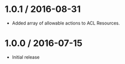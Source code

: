 1.0.1 / 2016-08-31
===================
* Added array of allowable actions to ACL Resources.

1.0.0 / 2016-07-15
===================
* Initial release
